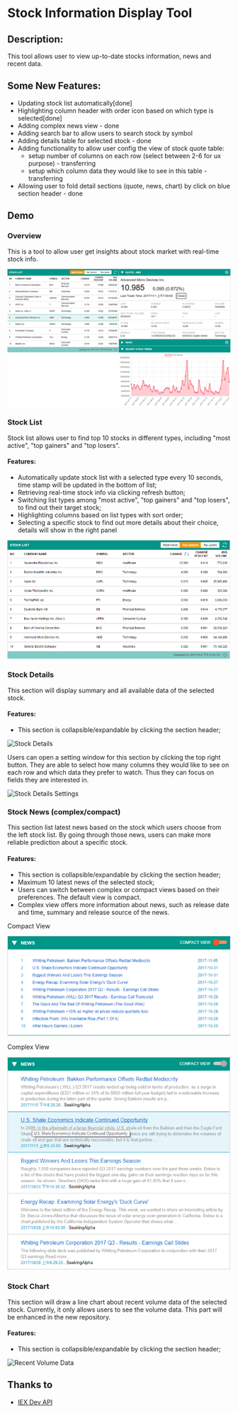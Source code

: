 # Stock Information Display Tool

## Description:
This tool allows user to view up-to-date stocks information, news and recent data.

## Some New Features:
- Updating stock list automatically[done]
- Highlighting column header with order icon based on which type is selected[done]
- Adding complex news view - done
- Adding search bar to allow users to search stock by symbol
- Adding details table for selected stock - done
- Adding functionality to allow user config the view of stock quote table:
    - setup number of columns on each row (select between 2-6 for ux purpose) - transferring
    - setup which column data they would like to see in this table - transferring
- Allowing user to fold detail sections (quote, news, chart) by click on blue section header - done

## Demo
### Overview
This is a tool to allow user get insights about stock market with real-time stock info.

![Overview](./demo/overview.png)

### Stock List
Stock list allows user to find top 10 stocks in different types, including "most active", "top gainers" and "top losers".
#### Features:
- Automatically update stock list with a selected type every 10 seconds, time stamp will be updated in the bottom of list;
- Retrieving real-time stock info via clicking refresh button;
- Switching list types among "most active", "top gainers" and "top losers", to find out their target stock;
- Highlighting columns based on list types with sort order;
- Selecting a specific stock to find out more details about their choice, details will show in the right panel

![Stock List Table](./demo/stock_list_table.PNG)

### Stock Details
This section will display summary and all available data of the selected stock.
#### Features:
- This section is collapsible/expandable by clicking the section header;

![Stock Details](./stock-details.PNG)

Users can open a setting window for this section by clicking the top right button. They are able to select how many columns they would like to see on each row and which data they prefer to watch. Thus they can focus on fields they are interested in.

![Stock Details Settings](./stock-details-settings.PNG)

### Stock News (complex/compact)
This section list latest news based on the stock which users choose from the left stock list. By going through those news, users can make more reliable prediction about a specific stock.
#### Features:
- This section is collapsible/expandable by clicking the section header;
- Maximum 10 latest news of the selected stock;
- Users can switch between complex or compact views based on their preferences. The default view is compact.
- Complex view offers more information about news, such as release date and time, summary and release source of the news.

Compact View

![News With Compact View](./demo/stock-news-simple-view.PNG)

Complex View

![News With Complex View](./demo/stock-news-complex-view.PNG)

### Stock Chart
This section will draw a line chart about recent volume data of the selected stock. Currently, it only allows users to see the volume data. This part will be enhanced in the new repository.
#### Features:
- This section is collapsible/expandable by clicking the section header;

![Recent Volume Data](./stock-chart.PNG)

## Thanks to
- [IEX Dev API](https://iextrading.com)
